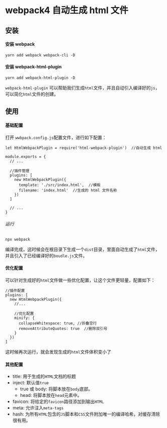 # webpack4 自动生成 html 文件

## 安装

#### 安装 webpack

`yarn add webpack webpack-cli -D`

#### 安装 webpack-html-plugin

`yarn add webpack-html-plugin -D`

`webpack-html-plugin` 可以帮助我们生成`html`文件，并且自动引入编译好的`js`，可以简化`html`文件的创建。

## 使用

#### 基础配置

打开 `wwbpack.config.js`配置文件，进行如下配置：

```
let HtmlWebpackPlugin = require('html-webpack-plugin')  //自动生成 html

module.exports = {
  // ...

  //插件管理
  plugins: [
    new HtmlWebpackPlugin({
      template: './src/index.html',  //模板
      filename: 'index.html'  //生成的 html 文件名称
    })
  ]

  // ...
}
```

###### 运行

`npx webpack`

编译完成，这时候会在根目录下生成一个`dist`目录，里面自动生成了`html`文件，并且引入了已经编译好的`boudle.js`文件。

#### 优化配置

可以针对生成好的`html`文件做一些优化配置，让这个文件更轻量，配置如下：

```
//插件配置
plugins: [
  new HtmlWebpackPlugin({
    //...

    //优化配置
    minify: {
      collapseWhitespace: true, //折叠空行
      removeAttributeQuotes: true  //删除双引号
    }
  })
]

```

这时候再次运行，就会发现生成的`html`文件体积变小了

#### 其他配置

- title: 用于生成的`HTML`文档的标题
- inject: 默认值`true`
	- true 或 body: 将脚本放在`body`底部。
	- head: 将脚本放在`head`元素中。
- favicon: 将给定的`favicon`路径添加到输出`HTML`
- meta: 允许注入`meta-tags`
- hash: 为所有`HTML`包含的`JS`脚本和`CSS`文件附加唯一的编译哈希，对缓存清除很有用。
